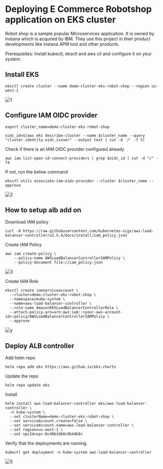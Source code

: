 # Deploying E Commerce Robotshop application on EKS cluster

Robot shop is a sample popular Microservices application. It is owned by Instana which is acquired by IBM. They use this project in their product developments like instana APM tool and other products. 

Prerequisites: Install kubectl, eksctl and aws cli and configure it on your system.

## Install EKS 

```
eksctl create cluster --name demo-cluster-eks-robot-shop --region us-west-1
```

![1](https://github.com/Jyothidk/deploying-e-commerce-application-on-eks/assets/127189060/084ff486-6f8b-4f94-b15e-085623384bb5)

## Configure IAM OIDC provider

```
export cluster_name=demo-cluster-eks-robot-shop
```
```
oidc_id=$(aws eks describe-cluster --name $cluster_name --query "cluster.identity.oidc.issuer" --output text | cut -d '/' -f 5) 
```
Check if there is an IAM OIDC provider configured already
```
aws iam list-open-id-connect-providers | grep $oidc_id | cut -d "/" -f4
```
If not, run the below command
```
eksctl utils associate-iam-oidc-provider --cluster $cluster_name --approve
```

![2](https://github.com/Jyothidk/deploying-e-commerce-application-on-eks/assets/127189060/40e2cfe3-0eac-4b0e-826b-58665507e1cd)

## How to setup alb add on

Download IAM policy

```
curl -O https://raw.githubusercontent.com/kubernetes-sigs/aws-load-balancer-controller/v2.5.4/docs/install/iam_policy.json
```

Create IAM Policy

```
aws iam create-policy \
    --policy-name AWSLoadBalancerControllerIAMPolicy \
    --policy-document file://iam_policy.json
```

![3](https://github.com/Jyothidk/deploying-e-commerce-application-on-eks/assets/127189060/4394ee95-9bfe-4336-bb37-3453ee79039b)

Create IAM Role

```
eksctl create iamserviceaccount \
  --cluster=demo-cluster-eks-robot-shop \
  --namespace=kube-system \
  --name=aws-load-balancer-controller \
  --role-name AmazonEKSLoadBalancerControllerRole \
  --attach-policy-arn=arn:aws:iam::<your-aws-account-id>:policy/AWSLoadBalancerControllerIAMPolicy \
  --approve
```
![y](https://github.com/Jyothidk/deploying-e-commerce-application-on-eks/assets/127189060/7dd1ef92-53c2-41cb-868e-a159451e2e0d)


## Deploy ALB controller

Add helm repo

```
helm repo add eks https://aws.github.io/eks-charts
```

Update the repo

```
helm repo update eks
```

Install

```
helm install aws-load-balancer-controller eks/aws-load-balancer-controller \            
  -n kube-system \
  --set clusterName=demo-cluster-eks-robot-shop \
  --set serviceAccount.create=false \
  --set serviceAccount.name=aws-load-balancer-controller \
  --set region=us-west-1 \
  --set vpcId=vpc-0c49b1db8c0b44b8c
```

Verify that the deployments are running.

```
kubectl get deployment -n kube-system aws-load-balancer-controller
```

![5](https://github.com/Jyothidk/deploying-e-commerce-application-on-eks/assets/127189060/e4642e08-419b-457e-bed8-efbe1e411ee2)








